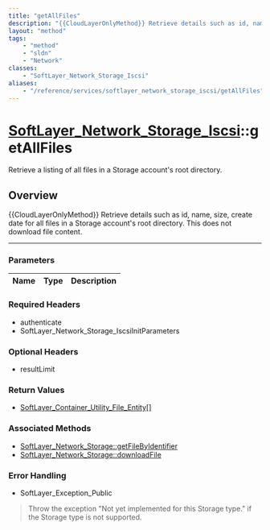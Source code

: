 ```yaml
---
title: "getAllFiles"
description: "{{CloudLayerOnlyMethod}} Retrieve details such as id, name, size, create date for all files in a Storage account's root... "
layout: "method"
tags:
    - "method"
    - "sldn"
    - "Network"
classes:
    - "SoftLayer_Network_Storage_Iscsi"
aliases:
    - "/reference/services/softlayer_network_storage_iscsi/getAllFiles"
---
```

# [SoftLayer_Network_Storage_Iscsi](/reference/services/SoftLayer_Network_Storage_Iscsi)::getAllFiles


Retrieve a listing of all files in a Storage account's root directory.


## Overview 
{{CloudLayerOnlyMethod}} Retrieve details such as id, name, size, create date for all files in a Storage account's root directory. This does not download file content. 

-----

### Parameters 
|Name | Type | Description |
| --- | --- | --- |


### Required Headers
* authenticate
* SoftLayer_Network_Storage_IscsiInitParameters


### Optional Headers
* resultLimit

### Return Values
* <a href='/reference/datatypes/SoftLayer_Container_Utility_File_Entity'>SoftLayer_Container_Utility_File_Entity[] </a>


### Associated Methods

*  [SoftLayer_Network_Storage::getFileByIdentifier](/reference/services/SoftLayer_Network_Storage/getFileByIdentifier )
*  [SoftLayer_Network_Storage::downloadFile](/reference/services/SoftLayer_Network_Storage/downloadFile )



### Error Handling

* SoftLayer_Exception_Public 

> Throw the exception "Not yet implemented for this Storage type." if the Storage type is not supported. 



